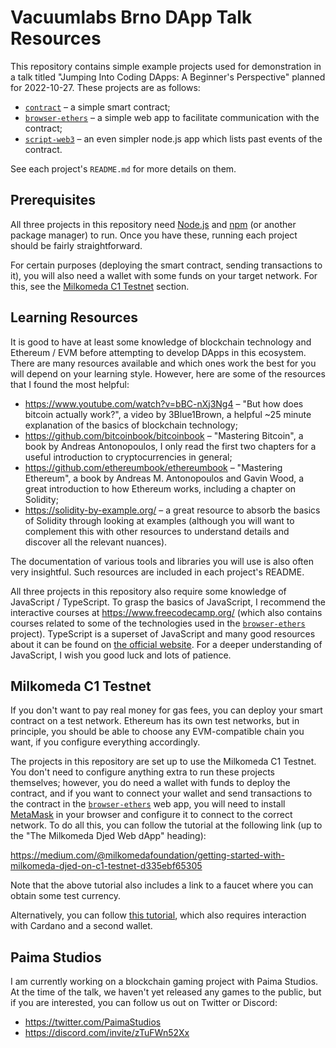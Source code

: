 # Vacuumlabs Brno DApp Talk Resources

This repository contains simple example projects used for demonstration in a talk titled "Jumping Into Coding DApps: A Beginner's Perspective" planned for 2022-10-27. These projects are as follows:

 - [`contract`](/contract/) &ndash; a simple smart contract;
 - [`browser-ethers`](/browser-ethers/) &ndash; a simple web app to facilitate communication with the contract;
 - [`script-web3`](/script-web3/) &ndash; an even simpler node.js app which lists past events of the contract.

See each project's `README.md` for more details on them.

## Prerequisites

All three projects in this repository need [Node.js](https://nodejs.org/en/) and [npm](https://www.npmjs.com/) (or another package manager) to run. Once you have these, running each project should be fairly straightforward.

For certain purposes (deploying the smart contract, sending transactions to it), you will also need a wallet with some funds on your target network. For this, see the [Milkomeda C1 Testnet](#milkomeda-c1-testnet) section.

## Learning Resources

It is good to have at least some knowledge of blockchain technology and Ethereum / EVM before attempting to develop DApps in this ecosystem. There are many resources available and which ones work the best for you will depend on your learning style. However, here are some of the resources that I found the most helpful:

 - <https://www.youtube.com/watch?v=bBC-nXj3Ng4> &ndash; "But how does bitcoin actually work?", a video by 3Blue1Brown, a helpful ~25 minute explanation of the basics of blockchain technology;
 - <https://github.com/bitcoinbook/bitcoinbook> &ndash; "Mastering Bitcoin", a book by Andreas Antonopoulos, I only read the first two chapters for a useful introduction to cryptocurrencies in general;
 - <https://github.com/ethereumbook/ethereumbook> &ndash; "Mastering Ethereum", a book by Andreas M. Antonopoulos and Gavin Wood, a great introduction to how Ethereum works, including a chapter on Solidity;
 - <https://solidity-by-example.org/> &ndash; a great resource to absorb the basics of Solidity through looking at examples (although you will want to complement this with other resources to understand details and discover all the relevant nuances).

The documentation of various tools and libraries you will use is also often very insightful. Such resources are included in each project's README.

All three projects in this repository also require some knowledge of JavaScript / TypeScript. To grasp the basics of JavaScript, I recommend the interactive courses at <https://www.freecodecamp.org/> (which also contains courses related to some of the technologies used in the [`browser-ethers`](/browser-ethers/) project). TypeScript is a superset of JavaScript and many good resources about it can be found on [the official website](https://www.typescriptlang.org/). For a deeper understanding of JavaScript, I wish you good luck and lots of patience.

## Milkomeda C1 Testnet

If you don't want to pay real money for gas fees, you can deploy your smart contract on a test network. Ethereum has its own test networks, but in principle, you should be able to choose any EVM-compatible chain you want, if you configure everything accordingly. 

The projects in this repository are set up to use the Milkomeda C1 Testnet. You don't need to configure anything extra to run these projects themselves; however, you do need a wallet with funds to deploy the contract, and if you want to connect your wallet and send transactions to the contract in the [`browser-ethers`](/browser-ethers/) web app, you will need to install [MetaMask](https://metamask.io/) in your browser and configure it to connect to the correct network. To do all this, you can follow the tutorial at the following link (up to the "The Milkomeda Djed Web dApp" heading):

<https://medium.com/@milkomedafoundation/getting-started-with-milkomeda-djed-on-c1-testnet-d335ebf65305>

Note that the above tutorial also includes a link to a faucet where you can obtain some test currency.

Alternatively, you can follow [this tutorial](https://occamx.gitbook.io/occamx-faq/milkomeda-testnet-guide), which also requires interaction with Cardano and a second wallet.

## Paima Studios

I am currently working on a blockchain gaming project with Paima Studios. At the time of the talk, we haven't yet released any games to the public, but if you are interested, you can follow us out on Twitter or Discord:

 - <https://twitter.com/PaimaStudios>
 - <https://discord.com/invite/zTuFWn52Xx>